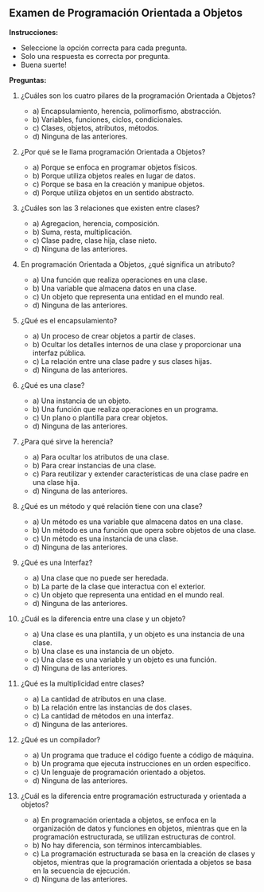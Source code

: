 ## Examen de Programación Orientada a Objetos

**Instrucciones:**
- Seleccione la opción correcta para cada pregunta.
- Solo una respuesta es correcta por pregunta.
- Buena suerte!

**Preguntas:**

1. ¿Cuáles son los cuatro pilares de la programación Orientada a Objetos?
   - a) Encapsulamiento, herencia, polimorfismo, abstracción.
   - b) Variables, funciones, ciclos, condicionales.
   - c) Clases, objetos, atributos, métodos.
   - d) Ninguna de las anteriores.

2. ¿Por qué se le llama programación Orientada a Objetos?
   - a) Porque se enfoca en programar objetos físicos.
   - b) Porque utiliza objetos reales en lugar de datos.
   - c) Porque se basa en la creación y manipue objetos.
   - d) Porque utiliza objetos en un sentido abstracto.

3. ¿Cuáles son las 3 relaciones que existen entre clases?
   - a) Agregacion, herencia, composición.
   - b) Suma, resta, multiplicación.
   - c) Clase padre, clase hija, clase nieto.
   - d) Ninguna de las anteriores.

4. En programación Orientada a Objetos, ¿qué significa un atributo?
   - a) Una función que realiza operaciones en una clase.
   - b) Una variable que almacena datos en una clase.
   - c) Un objeto que representa una entidad en el mundo real.
   - d) Ninguna de las anteriores.

5. ¿Qué es el encapsulamiento?
   - a) Un proceso de crear objetos a partir de clases.
   - b) Ocultar los detalles internos de una clase y proporcionar una interfaz pública.
   - c) La relación entre una clase padre y sus clases hijas.
   - d) Ninguna de las anteriores.

6. ¿Qué es una clase?
   - a) Una instancia de un objeto.
   - b) Una función que realiza operaciones en un programa.
   - c) Un plano o plantilla para crear objetos.
   - d) Ninguna de las anteriores.

7. ¿Para qué sirve la herencia?
   - a) Para ocultar los atributos de una clase.
   - b) Para crear instancias de una clase.
   - c) Para reutilizar y extender características de una clase padre en una clase hija.
   - d) Ninguna de las anteriores.

8. ¿Qué es un método y qué relación tiene con una clase?
   - a) Un método es una variable que almacena datos en una clase.
   - b) Un método es una función que opera sobre objetos de una clase.
   - c) Un método es una instancia de una clase.
   - d) Ninguna de las anteriores.

9. ¿Qué es una Interfaz?
   - a) Una clase que no puede ser heredada.
   - b) La parte de la clase que interactua con el exterior.
   - c) Un objeto que representa una entidad en el mundo real.
   - d) Ninguna de las anteriores.

10. ¿Cuál es la diferencia entre una clase y un objeto?
    - a) Una clase es una plantilla, y un objeto es una instancia de una clase.
    - b) Una clase es una instancia de un objeto.
    - c) Una clase es una variable y un objeto es una función.
    - d) Ninguna de las anteriores.

11. ¿Qué es la multiplicidad entre clases?
    - a) La cantidad de atributos en una clase.
    - b) La relación entre las instancias de dos clases.
    - c) La cantidad de métodos en una interfaz.
    - d) Ninguna de las anteriores.

12. ¿Qué es un compilador?
    - a) Un programa que traduce el código fuente a código de máquina.
    - b) Un programa que ejecuta instrucciones en un orden específico.
    - c) Un lenguaje de programación orientado a objetos.
    - d) Ninguna de las anteriores.

13. ¿Cuál es la diferencia entre programación estructurada y orientada a objetos?
    - a) En programación orientada a objetos, se enfoca en la organización de datos y funciones en objetos, mientras que en la programación estructurada, se utilizan estructuras de control.
    - b) No hay diferencia, son términos intercambiables.
    - c) La programación estructurada se basa en la creación de clases y objetos, mientras que la programación orientada a objetos se basa en la secuencia de ejecución.
    - d) Ninguna de las anteriores.

